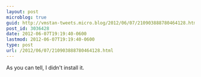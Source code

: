 ```yaml
---
layout: post
microblog: true
guid: http://vmstan-tweets.micro.blog/2012/06/07/210903888780464128.html
post_id: 3036428
date: 2012-06-07T19:19:40-0600
lastmod: 2012-06-07T19:19:40-0600
type: post
url: /2012/06/07/210903888780464128.html
---
```

As you can tell, I didn't install it.
